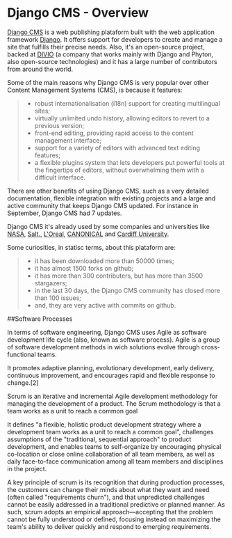 Django CMS - Overview
===================

[Django CMS](http://www.django-cms.org/) is a web publishing plataform built with the web application framework [Django](https://www.djangoproject.com/). It offers support for developers to create and manage a site that fulfills their precise needs. Also, it's an open-source project, backed at [DIVIO](http://www.divio.com/) (a company that works mainly with Django and Phyton, also open-source technologies) and it has a large number of contributors from around the world.

Some of the main reasons why Django CMS is very popular over other Content Management Systems (CMS), is because it features:

> - robust internationalisation (i18n) support for creating multilingual sites;
> - virtually unlimited undo history, allowing editors to revert to a previous version;
> - front-end editing, providing rapid access to the content management interface;
> - support for a variety of editors with advanced text editing features;
> - a flexible plugins system that lets developers put powerful tools at the fingertips of editors, without overwhelming them with a difficult interface.

There are other benefits of using Django CMS, such as a very detailed documentation, flexible integration with existing projects and a large and active community that keeps Django CMS updated. For instance in September, Django CMS had 7 updates. 

Django CMS it's already used by some companies and universities like [NASA](https://www.nasa.gov/), [Salt.](https://www.salt.ch/en/), [L'Oreal](https://www.menexpert.de/), [CANONICAL](http://www.canonical.com/) and [Cardiff University](http://www.cardiff.ac.uk/). 

Some curiosities, in statisc terms, about this plataform are:
> - it has been downloaded more than 50000 times;
> - it has almost 1500 forks on github;
> - it has more than 300 contributers, but has more than 3500 stargazers;
> - in the last 30 days, the Django CMS community has closed more than 100 issues; 
> - and, they are very active with commits on github.

##Software Processes 

In terms of software engineering, Django CMS uses Agile as software development life cycle (also, known as software process). Agile is a group of software development methods in wich solutions evolve through cross-functional teams. 

It promotes adaptive planning, evolutionary development, early delivery, continuous improvement, and encourages rapid and flexible response to change.[2]

Scrum is an iterative and incremental Agile development methodology for managing the development of a product. The Scrum methodology is that a team works as a unit to reach a common goal


 It defines "a flexible, holistic product development strategy where a development team works as a unit to reach a common goal", challenges assumptions of the "traditional, sequential approach" to product development, and enables teams to self-organize by encouraging physical co-location or close online collaboration of all team members, as well as daily face-to-face communication among all team members and disciplines in the project.

A key principle of scrum is its recognition that during production processes, the customers can change their minds about what they want and need (often called "requirements churn"), and that unpredicted challenges cannot be easily addressed in a traditional predictive or planned manner. As such, scrum adopts an empirical approach—accepting that the problem cannot be fully understood or defined, focusing instead on maximizing the team's ability to deliver quickly and respond to emerging requirements.

 



